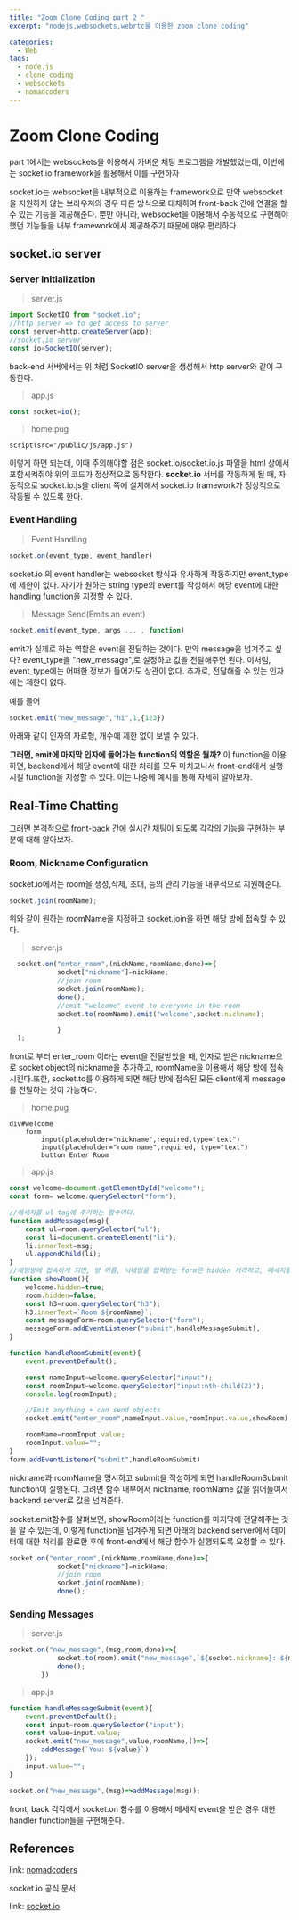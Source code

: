 ```yaml
---
title: "Zoom Clone Coding part 2 "
excerpt: "nodejs,websockets,webrtc을 이용한 zoom clone coding"

categories:
  - Web
tags:
  - node.js
  - clone_coding
  - websockets
  - nomadcoders
---
```

# Zoom Clone Coding
part 1에서는 websockets을 이용해서 가벼운 채팅 프로그램을 개발했었는데, 이번에는 socket.io framework을 활용해서 이를 구현하자

socket.io는 websocket을 내부적으로 이용하는 framework으로 만약 websocket을 지원하지 않는 브라우져의 경우 다른 방식으로 대체하여 front-back 간에 연결을 할 수 있는 기능을 제공해준다. 뿐만 아니라, websocket을 이용해서 수동적으로 구현해야 했던 기능들을 내부 framework에서 제공해주기 때문에 매우 편리하다.

## socket.io server 
### Server Initialization
>server.js

```js
import SocketIO from "socket.io";
//http server => to get access to server
const server=http.createServer(app);
//socket.io server
const io=SocketIO(server);
```
back-end 서버에서는
위 처럼 SocketIO server을 생성해서 http server와 같이 구동한다.

>app.js

```js
const socket=io();
```
>home.pug

```pug
script(src="/public/js/app.js")
```
이렇게 하면 되는데, 이때 주의해야할 점은  socket.io/socket.io.js 파일을 html 상에서 포함시켜줘야 위의 코드가 정상적으로 동작한다.
**socket.io** 서버를 작동하게 될 때, 자동적으로 socket.io.js을 client 쪽에 설치해서 socket.io framework가 정상적으로 작동될 수 있도록 한다.

### Event Handling
> Event Handling

```js
socket.on(event_type, event_handler)
```
socket.io 의 event handler는 websocket 방식과 유사하게 작동하지만 event_type에 제한이 없다. 자기가 원하는 string type의 event를 작성해서 해당 event에 대한 handling function을 지정할 수 있다.

>Message Send(Emits an event)

```js
socket.emit(event_type, args ... , function)
```
emit가 실제로 하는 역할은 event을 전달하는 것이다. 
만약 message을 넘겨주고 싶다? event_type을 "new_message",로 설정하고 값을 전달해주면 된다. 이처럼, event_type에는 어떠한 정보가 들어가도 상관이 없다.
추가로, 전달해줄 수 있는 인자에는 제한이 없다.

예를 들어
```js
socket.emit("new_message","hi",1,{123})
```
아래와 같이 인자의 자료형, 개수에 제한 없이 보낼 수 있다. 

**그러면, emit에 마지막 인자에 들어가는 function의 역할은 뭘까?**
이 function을 이용하면, backend에서 해당 event에 대한 처리를 모두 마치고나서 front-end에서 실행시킬 function을 지정할 수 있다. 이는 나중에 예시를 통해 자세히 알아보자.

## Real-Time Chatting
그러면 본격적으로 front-back 간에 실시간 채팅이 되도록 각각의 기능을 구현하는 부분에 대해 알아보자.
### Room, Nickname Configuration
socket.io에서는 room을 생성,삭제, 초대, 등의 관리 기능을 내부적으로 지원해준다.
```js
socket.join(roomName);
```
위와 같이 원하는 roomName을 지정하고 socket.join을 하면 해당 방에 접속할 수 있다.

>server.js

```js
  socket.on("enter_room",(nickName,roomName,done)=>{
            socket["nickname"]=nickName;
            //join room
            socket.join(roomName);
            done();
            //emit "welcome" event to everyone in the room
            socket.to(roomName).emit("welcome",socket.nickname);

            }
  );
```
front로 부터 enter_room 이라는 event을 전달받았을 때, 인자로 받은 nickname으로 socket object의 nickname을 추가하고, roomName을 이용해서 해당 방에 접속시킨다.또한, socket.to를 이용하게 되면 해당 방에 
접속된 모든 client에게 message를 전달하는 것이 가능하다.

>home.pug

```pug
div#welcome
    form
        input(placeholder="nickname",required,type="text")
        input(placeholder="room name",required, type="text")
        button Enter Room
```

>app.js

```js
const welcome=document.getElementById("welcome");
const form= welcome.querySelector("form");

//메세지를 ul tag에 추가하는 함수이다.
function addMessage(msg){
    const ul=room.querySelector("ul");
    const li=document.createElement("li");
    li.innerText=msg;
    ul.appendChild(li);
}
//채팅방에 접속하게 되면, 방 이름, 닉네임을 입력받는 form은 hidden 처리하고, 메세지를 주고 받을 수 있는 input form을 활성화한다. 
function showRoom(){
    welcome.hidden=true;
    room.hidden=false;
    const h3=room.querySelector("h3");
    h3.innerText=`Room ${roomName}`;
    const messageForm=room.querySelector("form");
    messageForm.addEventListener("submit",handleMessageSubmit);
}

function handleRoomSubmit(event){
    event.preventDefault();

    const nameInput=welcome.querySelector("input");
    const roomInput=welcome.querySelector("input:nth-child(2)");
    console.log(roomInput);

    //Emit anything + can send objects
    socket.emit("enter_room",nameInput.value,roomInput.value,showRoom);

    roomName=roomInput.value;
    roomInput.value="";
}
form.addEventListener("submit",handleRoomSubmit)
```
nickname과 roomName을 명시하고 submit을 작성하게 되면 handleRoomSubmit function이 실행된다.
그려면 함수 내부에서 nickname, roomName 값을 읽어들여서 backend server로 값을 넘겨준다. 

socket.emit함수를 살펴보면, showRoom이라는 function를 마지막에 전달해주는 것을 알 수 있는데, 이렇게 function을 넘겨주게 되면 아래의 backend server에서 데이터에 대한 처리를 완료한 후에 front-end에서 해당 함수가 실행되도록 요청할 수 있다.

```js
socket.on("enter_room",(nickName,roomName,done)=>{
            socket["nickname"]=nickName;
            //join room
            socket.join(roomName);
            done();
```

### Sending Messages
>server.js

```js
socket.on("new_message",(msg,room,done)=>{
            socket.to(room).emit("new_message",`${socket.nickname}: ${msg}`);
            done();
        })
```

>app.js

```js
function handleMessageSubmit(event){
    event.preventDefault();
    const input=room.querySelector("input");
    const value=input.value;
    socket.emit("new_message",value,roomName,()=>{
        addMessage(`You: ${value}`)
    });
    input.value="";
}

socket.on("new_message",(msg)=>addMessage(msg));
```
front, back 각각에서 socket.on 함수를 이용해서 메세지 event을 받은 경우 대한 handler function들을 구현해준다.



## References

link: [nomadcoders](https://nomadcoders.co/noom/lectures/3111)

socket.io 공식 문서

link: [socket.io](https://socket.io/docs/v4/)
